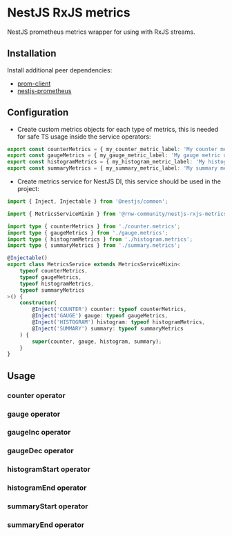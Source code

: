 # NestJS RxJS metrics

NestJS prometheus metrics wrapper for using with RxJS streams.

## Installation

Install additional peer dependencies:

-   [prom-client](https://github.com/siimon/prom-client)
-   [nestjs-prometheus](https://github.com/willsoto/nestjs-prometheus)

## Configuration

-   Create custom metrics objects for each type of metrics, this is needed for safe TS usage inside the service operators:

```ts
export const counterMetrics = { my_counter_metric_label: 'My counter metric description' };
export const gaugeMetrics = { my_gauge_metric_label: 'My gauge metric description' };
export const histogramMetrics = { my_histogram_metric_label: 'My histogram metric description' };
export const summaryMetrics = { my_summary_metric_label: 'My summary metric description' };
```

-   Create metrics service for NestJS DI, this service should be used in the project:

```ts
import { Inject, Injectable } from '@nestjs/common';

import { MetricsServiceMixin } from '@rnw-community/nestjs-rxjs-metrics';

import type { counterMetrics } from './counter.metrics';
import type { gaugeMetrics } from './gauge.metrics';
import type { histogramMetrics } from './histogram.metrics';
import type { summaryMetrics } from './summary.metrics';

@Injectable()
export class MetricsService extends MetricsServiceMixin<
    typeof counterMetrics,
    typeof gaugeMetrics,
    typeof histogramMetrics,
    typeof summaryMetrics
>() {
    constructor(
        @Inject('COUNTER') counter: typeof counterMetrics,
        @Inject('GAUGE') gauge: typeof gaugeMetrics,
        @Inject('HISTOGRAM') histogram: typeof histogramMetrics,
        @Inject('SUMMARY') summary: typeof summaryMetrics
    ) {
        super(counter, gauge, histogram, summary);
    }
}
```

## Usage

### counter operator

### gauge operator

### gaugeInc operator

### gaugeDec operator

### histogramStart operator

### histogramEnd operator

### summaryStart operator

### summaryEnd operator
